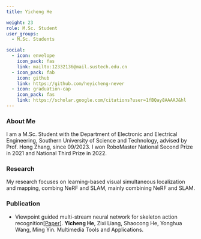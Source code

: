 ```yaml
---
title: Yicheng He

weight: 23
role: M.Sc. Student
user_groups:
  - M.Sc. Students

social:
  - icon: envelope 
    icon_pack: fas
    link: mailto:12332136@mail.sustech.edu.cn
  - icon_pack: fab
    icon: github
    link: https://github.com/heyicheng-never
  - icon: graduation-cap 
    icon_pack: fas
    link: https://scholar.google.com/citations?user=1fBQay8AAAAJ&hl
---
```

### About Me

I am a M.Sc. Student with the Department of Electronic and Electrical Engineering, Southern University of Science and Technology, advised by Prof. Hong Zhang, since 09/2023. I won RoboMaster National Second Prize in 2021 and National Third Prize in 2022.

### Research

My research focuses on learning-based visual simultaneous localization and mapping, combing NeRF and SLAM, mainly combining NeRF and SLAM.

### Publication

- Viewpoint guided multi-stream neural network for skeleton action recognition[[Paper]](https://link.springer.com/article/10.1007/s11042-023-15676-4). **Yicheng He**, Zixi Liang, Shaocong He, Yonghua Wang, Ming Yin. Multimedia Tools and Applications.
